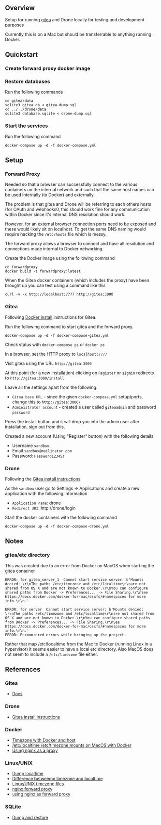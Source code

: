 ## Overview 

Setup for running [gitea](https://docs.gitea.io) and Drone locally for testing and development purposes

Currently this is on a Mac but should be transferrable to anything running Docker.


## Quickstart

### Create forward proxy docker image


### Restore databases

Run the following commands

```
cd gitea/data
sqlite3 gitea.db < gitea-dump.sql 
cd ../../drone/data
sqlite3 database.sqlite < drone-dump.sql
```

### Start the services

Run the following command

```
docker-compose up -d -f docker-compose.yml
```

## Setup

### Forward Proxy

Needed so that a browser can successfully connect to the various containers on 
the internal network and such that the same host names can be used internally 
(to Docker) and externally.

The problem is that gitea and Drone will be referring to each others hosts 
(for OAuth and webhooks0, this should work fine for any communication within
Docker since it's internal DNS resolution should work.  

However, for an external browser connection ports need to be exposed and these 
would likely sit on localhost.  To get the same DNS naming would require
hacking the `/etc/hosts` file which is messy.

The forward proxy allows a browser to connect and have all resolution and 
connections made internal to Docker networking.

Create the Docker image using the following command

```
cd forwardproxy
docker build -t forwardproxy:latest .
```

When the Gitea docker containers (which includes the proxy) have been brought 
up you can test using a command like this

```
curl -v -x http://localhost:7777 http://gitea:3000
```


### Gitea

Following [Docker install](https://docs.gitea.io/en-us/install-with-docker/) 
instructions for Gitea.

Run the following command to start gitea and the forward proxy.

```
docker-compose up -d -f docker-compose-gitea.yml
```

Check status with `docker-compose ps` or `docker ps`

In a browser, set the HTTP proxy to `localhost:7777`

Visit gitea using the URL `http://gitea:3000`

At this point (for a new installation) clicking on `Register` or `signin` redirects to `http://gitea:3000/install`

Leave all the settings apart from the following:

* `Gitea base URL` - since the given `docker-compose.yml` setup/ports, change this to `http://gitea:3000/`
* `Administrator account` - created a user called `giteaadmin` and password `password`

Press the install button and it will drop you into the admin user after installation, sign out from this.

Created a new account (Using "Register" button) with the following details 

* Username `sandbox`
* Email `sandbox@mailinator.com`
* Password: `Password12345!`


### Drone

Following the [Gitea install instructions](https://docs.drone.io/installation/providers/gitea/)

As the `sandbox` user go to Settings -> Applications and create a new 
application with the following information

* `Application name`: drone
* `Redirect URI`: http://drone/login

Start the docker containers with the following command

```
docker-compose up -d -f docker-compose-drone.yml
```


## Notes

### gitea/etc directory

This was created due to an error from Docker on MacOS when starting the gitea container

```
ERROR: for gitea_server_1  Cannot start service server: b'Mounts denied: \r\nThe paths /etc/timezone and /etc/localtime\r\nare not shared from OS X and are not known to Docker.\r\nYou can configure shared paths from Docker -> Preferences... -> File Sharing.\r\nSee https://docs.docker.com/docker-for-mac/osxfs/#namespaces for more info.\r\n.'

ERROR: for server  Cannot start service server: b'Mounts denied: \r\nThe paths /etc/timezone and /etc/localtime\r\nare not shared from OS X and are not known to Docker.\r\nYou can configure shared paths from Docker -> Preferences... -> File Sharing.\r\nSee https://docs.docker.com/docker-for-mac/osxfs/#namespaces for more info.\r\n.'
ERROR: Encountered errors while bringing up the project.
```

Rather that map /etc/localtime from the Mac to Docker (running Linux in a hypervisor) it seems easier to have a local etc
directory.  Also MacOS does not seem to include a `/etc/timezone` file either.


## References 

### Gitea

* [Docs](https://docs.gitea.io/en-us/)


### Drone

* [Gitea install instructions](https://docs.drone.io/installation/providers/gitea/)


### Docker

* [Timezone with Docker and host](https://medium.com/developer-space/be-careful-while-playing-docker-about-timezone-configuration-e7a2217e9b76)
* [/etc/localtime /etc/timezone mounts on MacOS with Docker](https://github.com/docker/for-mac/issues/2396)
* [Using nginx as a proxy](https://www.thepolyglotdeveloper.com/2017/03/nginx-reverse-proxy-containerized-docker-applications/)


### Linux/UNIX

* [Dump localtime](https://unix.stackexchange.com/questions/85925/how-can-i-examine-the-contents-of-etc-localtime)
* [Difference betweemn timezone and localtime](https://unix.stackexchange.com/questions/384971/whats-the-difference-between-localtime-and-timezone-files)
* [Linux/UNIX timezone files](https://linux-audit.com/configure-the-time-zone-tz-on-linux-systems/)
* [nginx forward proxy](https://github.com/reiz/nginx_proxy/blob/master/nginx_blacklist.conf)
* [using nginx as forward proxy](https://stackoverflow.com/questions/46060028/how-to-use-nginx-as-forward-proxy-for-any-requested-location)


### SQLite

* [Dump and restore](http://www.ibiblio.org/elemental/howto/sqlite-backup.html)
